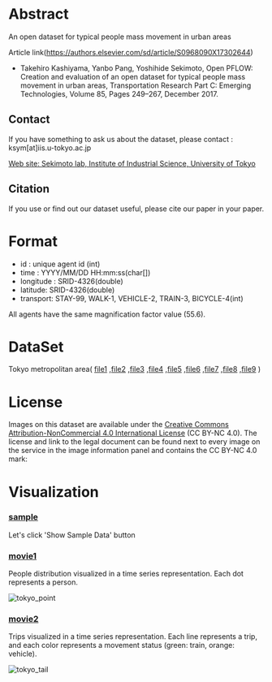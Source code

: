 # Abstract
An open dataset for typical people mass movement in urban areas

Article link(https://authors.elsevier.com/sd/article/S0968090X17302644)
+ Takehiro Kashiyama, Yanbo Pang, Yoshihide Sekimoto, Open PFLOW: Creation and evaluation of an open dataset for typical people mass movement in urban areas, Transportation Research Part C: Emerging Technologies, Volume 85, Pages 249–267, December 2017.

## Contact
If you have something to ask us about the dataset, please contact : ksym[at]iis.u-tokyo.ac.jp

[Web site: Sekimoto lab, Institute of Industrial Science, University of Tokyo](http://sekilab.iis.u-tokyo.ac.jp/staffs/)

## Citation
If you use or find out our dataset useful, please cite our paper in your paper.

# Format
+ id : unique agent id (int)
+ time : YYYY/MM/DD HH:mm:ss(char[])
+ longitude : SRID-4326(double)
+ latitude: SRID-4326(double)
+ transport: STAY-99, WALK-1, VEHICLE-2, TRAIN-3, BICYCLE-4(int)


All agents have the same magnification factor value (55.6).

# DataSet
Tokyo metropolitan area(
[file1](https://open-research-data.s3.ap-northeast-1.amazonaws.com/openpflow/trajectory01.tsv.zip "tokyo")
,[file2](https://open-research-data.s3.ap-northeast-1.amazonaws.com/openpflow/trajectory02.tsv.zip "tokyo")
,[file3](https://open-research-data.s3.ap-northeast-1.amazonaws.com/openpflow/trajectory03.tsv.zip "tokyo")
,[file4](https://open-research-data.s3.ap-northeast-1.amazonaws.com/openpflow/trajectory04.tsv.zip "tokyo")
,[file5](https://open-research-data.s3.ap-northeast-1.amazonaws.com/openpflow/trajectory05.tsv.zip "tokyo")
,[file6](https://open-research-data.s3.ap-northeast-1.amazonaws.com/openpflow/trajectory06.tsv.zip "tokyo")
,[file7](https://open-research-data.s3.ap-northeast-1.amazonaws.com/openpflow/trajectory07.tsv.zip "tokyo")
,[file8](https://open-research-data.s3.ap-northeast-1.amazonaws.com/openpflow/trajectory08.tsv.zip "tokyo")
,[file9](https://open-research-data.s3.ap-northeast-1.amazonaws.com/openpflow/trajectory09.tsv.zip "tokyo")
)

# License
Images on this dataset are available under the [Creative Commons Attribution-NonCommercial 4.0 International License](http://creativecommons.org/licenses/by-nc/4.0/) (CC BY-NC 4.0). The license and link to the legal document can be found next to every image on the service in the image information panel and contains the CC BY-NC 4.0 mark:

# Visualization
### [sample](http://shiba.iis.u-tokyo.ac.jp/member/ueyama/mm/)
Let's click 'Show Sample Data' button

### [movie1](movie/tokyo_point.mp4 "movie1")
People distribution visualized in a time series representation. Each dot represents a person.

![tokyo_point](images/tokyo_point.png "tokyo_point")

### [movie2](movie/tokyo_tail.mp4 "movie2")
Trips visualized in a time series representation. Each line represents a trip, and each color represents a movement status (green: train, orange: vehicle). 

![tokyo_tail](images/tokyo_tail.png "tokyo_tail")


